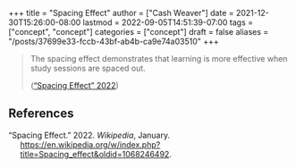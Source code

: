 +++
title = "Spacing Effect"
author = ["Cash Weaver"]
date = 2021-12-30T15:26:00-08:00
lastmod = 2022-09-05T14:51:39-07:00
tags = ["concept", "concept"]
categories = ["concept"]
draft = false
aliases = "/posts/37699e33-fccb-43bf-ab4b-ca9e74a03510"
+++

> The spacing effect demonstrates that learning is more effective when study sessions are spaced out.
>
> (<a href="#citeproc_bib_item_1">“Spacing Effect” 2022</a>)

## References

<style>.csl-entry{text-indent: -1.5em; margin-left: 1.5em;}</style><div class="csl-bib-body">
  <div class="csl-entry"><a id="citeproc_bib_item_1"></a>“Spacing Effect.” 2022. <i>Wikipedia</i>, January. <a href="https://en.wikipedia.org/w/index.php?title=Spacing_effect&oldid=1068246492">https://en.wikipedia.org/w/index.php?title=Spacing_effect&#38;oldid=1068246492</a>.</div>
</div>
